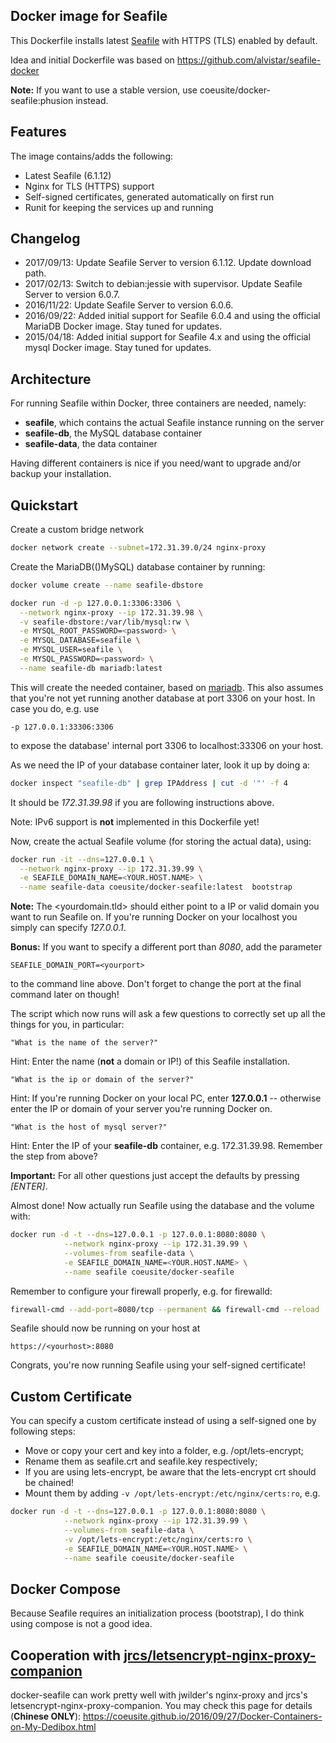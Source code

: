 ﻿Docker image for Seafile
--------------------

This Dockerfile installs latest [Seafile](https://www.seafile.com) with HTTPS (TLS) enabled by default.

Idea and initial Dockerfile was based on https://github.com/alvistar/seafile-docker

**Note:** If you want to use a stable version, use coeusite/docker-seafile:phusion instead.

## Features

The image contains/adds the following:

- Latest Seafile (6.1.12)
- Nginx for TLS (HTTPS) support
- Self-signed certificates, generated automatically on first run
- Runit for keeping the services up and running

## Changelog

- 2017/09/13: Update Seafile Server to version 6.1.12. Update download path.
- 2017/02/13: Switch to debian:jessie with supervisor. Update Seafile Server to version 6.0.7.
- 2016/11/22: Update Seafile Server to version 6.0.6.
- 2016/09/22: Added initial support for Seafile 6.0.4 and using the official MariaDB Docker image. Stay tuned for updates.
- 2015/04/18: Added initial support for Seafile 4.x and using the official mysql Docker image. Stay tuned for updates.

## Architecture

For running Seafile within Docker, three containers are needed, namely:

- **seafile**, which contains the actual Seafile instance running on the server
- **seafile-db**, the MySQL database container
- **seafile-data**, the data container

Having different containers is nice if you need/want to upgrade and/or backup
your installation.

## Quickstart

Create a custom bridge network

```bash
docker network create --subnet=172.31.39.0/24 nginx-proxy
```

Create the MariaDB(()MySQL) database container by running:

```bash
docker volume create --name seafile-dbstore

docker run -d -p 127.0.0.1:3306:3306 \
  --network nginx-proxy --ip 172.31.39.98 \
  -v seafile-dbstore:/var/lib/mysql:rw \
  -e MYSQL_ROOT_PASSWORD=<password> \
  -e MYSQL_DATABASE=seafile \
  -e MYSQL_USER=seafile \
  -e MYSQL_PASSWORD=<password> \
  --name seafile-db mariadb:latest
```
This will create the needed container, based on [mariadb](https://hub.docker.com/r/_/mariadb/). This also assumes that you're
not yet running another database at port 3306 on your host. In case you do, e.g. use
```
-p 127.0.0.1:33306:3306
```
to expose the database' internal port 3306 to localhost:33306 on your host.

As we need the IP of your database container later, look it up by doing a:

```bash
docker inspect "seafile-db" | grep IPAddress | cut -d '"' -f 4
```

It should be _172.31.39.98_ if you are following instructions above.

Note: IPv6 support is **not** implemented in this Dockerfile yet!

Now, create the actual Seafile volume (for storing the actual data), using:

```bash
docker run -it --dns=127.0.0.1 \
  --network nginx-proxy --ip 172.31.39.99 \
  -e SEAFILE_DOMAIN_NAME=<YOUR.HOST.NAME> \
  --name seafile-data coeusite/docker-seafile:latest  bootstrap
```

**Note:** The <yourdomain.tld> should either point to a IP or valid domain you want to run Seafile on. If you're running Docker on
your localhost you simply can specify _127.0.0.1_.

**Bonus:** If you want to specify a different port than _8080_, add the parameter
```
SEAFILE_DOMAIN_PORT=<yourport>
```
to the command line above. Don't forget to change the port at the final command later on though!

The script which now runs will ask a few questions to correctly set up all the things for you, in particular:
```
"What is the name of the server?"
```
Hint: Enter the name (**not** a domain or IP!) of this Seafile installation.

```
"What is the ip or domain of the server?"
```
Hint: If you're running Docker on your local PC, enter **127.0.0.1** -- otherwise enter the IP or
domain of your server you're running Docker on.

```
"What is the host of mysql server?"
```
Hint: Enter the IP of your **seafile-db** container, e.g. 172.31.39.98. Remember the step from above?

**Important:** For all other questions just accept the defaults by pressing _[ENTER]_.

Almost done! Now actually run Seafile using the database and the volume with:

```bash
docker run -d -t --dns=127.0.0.1 -p 127.0.0.1:8080:8080 \
            --network nginx-proxy --ip 172.31.39.99 \
            --volumes-from seafile-data \
            -e SEAFILE_DOMAIN_NAME=<YOUR.HOST.NAME> \
            --name seafile coeusite/docker-seafile
```

Remember to configure your firewall properly, e.g. for firewalld:

```bash
firewall-cmd --add-port=8080/tcp --permanent && firewall-cmd --reload
```

Seafile should now be running on your host at

```
https://<yourhost>:8080
```

Congrats, you're now running Seafile using your self-signed certificate!

## Custom Certificate
You can specify a custom certificate instead of using a self-signed one by following steps:
* Move or copy your cert and key into a folder, e.g. /opt/lets-encrypt;
* Rename them as seafile.crt and seafile.key respectively;
* If you are using lets-encrypt, be aware that the lets-encrypt crt should be chained!
* Mount them by adding ```-v /opt/lets-encrypt:/etc/nginx/certs:ro```, e.g.

```bash
docker run -d -t --dns=127.0.0.1 -p 127.0.0.1:8080:8080 \
            --network nginx-proxy --ip 172.31.39.99 \
            --volumes-from seafile-data \
            -v /opt/lets-encrypt:/etc/nginx/certs:ro \
            -e SEAFILE_DOMAIN_NAME=<YOUR.HOST.NAME> \
            --name seafile coeusite/docker-seafile
```

## Docker Compose
Because Seafile requires an initialization process (bootstrap),
I do think using compose is not a good idea.

## Cooperation with [jrcs/letsencrypt-nginx-proxy-companion](https://github.com/jrcs/letsencrypt-nginx-proxy-companion)

docker-seafile can work pretty well with jwilder's nginx-proxy and jrcs's letsencrypt-nginx-proxy-companion.
You may check this page for details (**Chinese ONLY**): https://coeusite.github.io/2016/09/27/Docker-Containers-on-My-Dedibox.html
